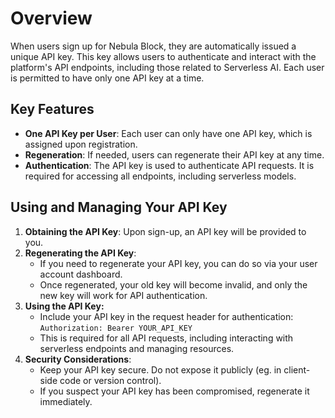 # Overview

When users sign up for Nebula Block, they are automatically issued a unique API key. This key allows users to 
authenticate and interact with the platform's API endpoints, including those related to Serverless AI. 
Each user is permitted to have only one API key at a time.

## Key Features

- **One API Key per User**: Each user can only have one API key, which is assigned upon registration.
- **Regeneration**: If needed, users can regenerate their API key at any time.
- **Authentication**: The API key is used to authenticate API requests. It is required for accessing all endpoints, including serverless models.

## Using and Managing Your API Key
1. **Obtaining the API Key**: Upon sign-up, an API key will be provided to you.
2. **Regenerating the API Key**:
   - If you need to regenerate your API key, you can do so via your user account dashboard.
   - Once regenerated, your old key will become invalid, and only the new key will work for API authentication.
3. **Using the API Key:**
   - Include your API key in the request header for authentication:
   ```Authorization: Bearer YOUR_API_KEY```
   - This is required for all API requests, including interacting with serverless endpoints and managing resources.
4. **Security Considerations**:
   - Keep your API key secure. Do not expose it publicly (eg. in client-side code or version control).
   - If you suspect your API key has been compromised, regenerate it immediately.
